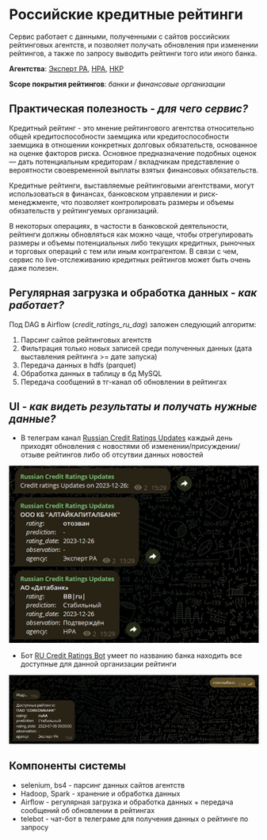 # Российские кредитные рейтинги
Сервис работает с данными, полученными с сайтов российских рейтинговых агентств, и позволяет получать обновления при изменении рейтингов, а также по запросу выводить рейтинги того или иного банка.

**Агентства**: [Эксперт РА](https://raexpert.ru/), [НРА](https://www.ra-national.ru/), [НКР](https://ratings.ru/)

**Scope покрытия рейтингов**: *банки и финансовые организации*

## Практическая полезность - *для чего сервис?*
Кредитный рейтинг - это мнение рейтингового агентства относительно общей кредитоспособности заемщика или кредитоспособности заемщика в отношении конкретных долговых обязательств, основанное на оценке факторов риска.
Основное предназначение подобных оценок — дать потенциальным кредиторам / вкладчикам представление о вероятности своевременной выплаты взятых финансовых обязательств.

Кредитные рейтинги, выставляемые рейтинговыми агентствами, могут использоваться в финансах, банковском управлении и риск-менеджменте, что позволяет контролировать размеры и объемы обязательств у рейтингуемых организаций.

В некоторых операциях, в частости в банковской деятельности, рейтинги должны обновляться как можно чаще, чтобы отрегулировать размеры и объемы потенциальных либо текущих кредитных, рыночных и торговых операций с тем или иным контрагентом. В связи с чем, сервис по live-отслеживанию кредитных рейтингов может быть очень даже полезен.

## Регулярная загрузка и обработка данных - *как работает?*
Под DAG в Airflow (*credit_ratings_ru_dag*) заложен следующий алгоритм:
1. Парсинг сайтов рейтинговых агентств
2. Фильтрация только новых записей среди полученных данных (дата выставления рейтинга >= дате запуска)
3. Передача данных в hdfs (parquet)
4. Обработка данных в таблицу в бд MySQL
5. Передача сообщений в тг-канал об обновлении в рейтингах

## UI - *как видеть результаты и получать нужные данные?*
* В телеграм канал [Russian Credit Ratings Updates](https://t.me/ru_credit_ratings_channel) каждый день приходят обновления с новостями об изменении/присуждении/отзыве рейтингов либо об отсутвии данных новостей

![tg_updates](pics/tg_updates.jpg)

* Бот [RU Credit Ratings Bot](https://t.me/ru_credit_ratings_bot) умеет по названию банка находить все доступные для данной организации рейтинги

![tg_bot](pics/tg_bot.jpg)

## Компоненты системы
* selenium, bs4 - парсинг данных сайтов агентств
* Hadoop, Spark - хранение и обработка данных
* Airflow - регулярная загрузка и обработка данных + передача сообщений об обновлении в рейтингах
* telebot - чат-бот в телеграме для получения данных о рейтинге по запросу
